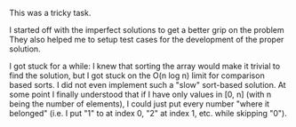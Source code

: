 This was a tricky task.

I started off with the imperfect solutions to get a better grip on the problem
They also helped me to setup test cases for the development of the proper solution.

I got stuck for a while: I knew that sorting the array would make it trivial to find the solution, but I got stuck on the O(n log n) limit for comparison based sorts.
I did not even implement such a "slow" sort-based solution.
At some point I finally understood that if I have only values in \[0, n\] (with n being the number of elements),
I could just put every number "where it belonged" (i.e. I put "1" to at index 0, "2" at index 1, etc. while skipping "0").
